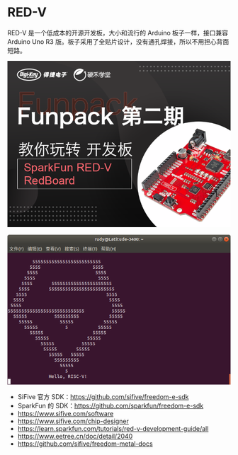 # RED-V
RED-V 是一个低成本的开源开发板，大小和流行的 Arduino 板子一样，接口兼容 Arduino Uno R3 版。板子采用了全贴片设计，没有通孔焊接，所以不用担心背面短路。

![](./images/Funpack02_banner.png)



![](./images/Hello_RISCV.png)



- SiFive 官方 SDK：<https://github.com/sifive/freedom-e-sdk>
- SparkFun 的 SDK：<https://github.com/sparkfun/freedom-e-sdk>
- <https://www.sifive.com/software>
- <https://www.sifive.com/chip-designer>
- <https://learn.sparkfun.com/tutorials/red-v-development-guide/all>
- <https://www.eetree.cn/doc/detail/2040>
- <https://github.com/sifive/freedom-metal-docs>